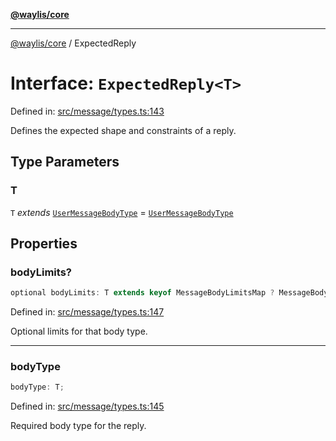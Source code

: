 [**@waylis/core**](../index.md)

***

[@waylis/core](../index.md) / ExpectedReply

# Interface: `ExpectedReply<T>`

Defined in: [src/message/types.ts:143](https://github.com/waylis/core/blob/cf814abeb0d255c46b018529492ef3597811d428/src/message/types.ts#L143)

Defines the expected shape and constraints of a reply.

## Type Parameters

### T

`T` *extends* [`UserMessageBodyType`](../type-aliases/UserMessageBodyType.md) = [`UserMessageBodyType`](../type-aliases/UserMessageBodyType.md)

## Properties

### bodyLimits?

```ts
optional bodyLimits: T extends keyof MessageBodyLimitsMap ? MessageBodyLimitsMap[T<T>] : never;
```

Defined in: [src/message/types.ts:147](https://github.com/waylis/core/blob/cf814abeb0d255c46b018529492ef3597811d428/src/message/types.ts#L147)

Optional limits for that body type.

***

### bodyType

```ts
bodyType: T;
```

Defined in: [src/message/types.ts:145](https://github.com/waylis/core/blob/cf814abeb0d255c46b018529492ef3597811d428/src/message/types.ts#L145)

Required body type for the reply.
